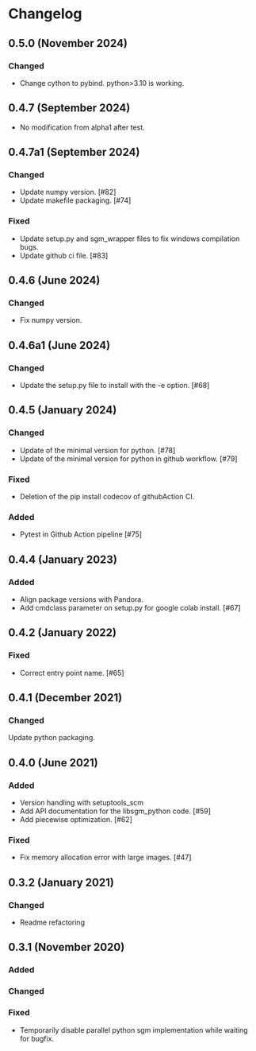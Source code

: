 # Changelog

## 0.5.0 (November 2024)

### Changed
- Change cython to pybind. python>3.10 is working.

## 0.4.7 (September 2024)
- No modification from alpha1 after test.

## 0.4.7a1 (September 2024)

### Changed
- Update numpy version. [#82]
- Update makefile packaging. [#74]

### Fixed
- Update setup.py and sgm_wrapper files to fix windows compilation bugs. 
- Update github ci file. [#83]

## 0.4.6 (June 2024)

### Changed
- Fix numpy version.

## 0.4.6a1 (June 2024)

### Changed
- Update the setup.py file to install with the -e option. [#68]

## 0.4.5 (January 2024)

### Changed

- Update of the minimal version for python. [#78]
- Update of the minimal version for python in github workflow. [#79]

### Fixed

- Deletion of the pip install codecov of githubAction CI.

### Added

- Pytest in Github Action pipeline [#75]

## 0.4.4 (January 2023)

### Added

- Align package versions with Pandora. 
- Add cmdclass parameter on setup.py for google colab install. [#67]

## 0.4.2 (January 2022)

### Fixed

- Correct entry point name. [#65]

## 0.4.1 (December 2021)

### Changed

Update python packaging.

## 0.4.0 (June 2021)

### Added

- Version handling with setuptools_scm 
- Add API documentation for the libsgm_python code. [#59]
- Add piecewise optimization. [#62]

### Fixed

- Fix memory allocation error with large images. [#47]

## 0.3.2 (January 2021)

### Changed

- Readme refactoring

## 0.3.1 (November 2020)

### Added

### Changed

### Fixed

- Temporarily disable parallel python sgm implementation while waiting for bugfix.


